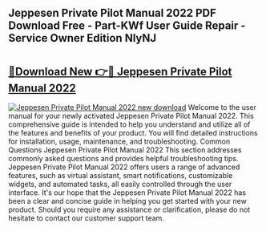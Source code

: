 ## Jeppesen Private Pilot Manual 2022 PDF Download Free - Part-KWf User Guide Repair - Service Owner Edition NlyNJ

# <h2><a href="http://bc25828.oget.top/?id=Jeppesen+Private+Pilot+Manual+2022">🔗Download New 👉🔴 Jeppesen Private Pilot Manual 2022</a></h2>

[![Jeppesen Private Pilot Manual 2022 new download](https://i.imgur.com/5g1atiW.png)](http://bc25828.oget.top/?id=Jeppesen+Private+Pilot+Manual+2022)
Welcome to the user manual for your newly activated Jeppesen Private Pilot Manual 2022. This comprehensive guide is intended to help you understand and utilize all of the features and benefits of your product. You will find detailed instructions for installation, usage, maintenance, and troubleshooting. Common Questions Jeppesen Private Pilot Manual 2022 This section addresses commonly asked questions and provides helpful troubleshooting tips. Jeppesen Private Pilot Manual 2022 offers users a range of advanced features, such as virtual assistant, smart notifications, customizable widgets, and automated tasks, all easily controlled through the user interface. It's our hope that the Jeppesen Private Pilot Manual 2022 has been a clear and concise guide in helping you get started with your new product. Should you require any assistance or clarification, please do not hesitate to contact our customer support team.
